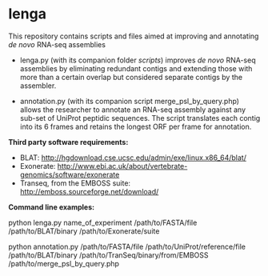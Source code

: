 # lenga

This repository contains scripts and files aimed at improving and annotating _de novo_ RNA-seq assemblies

- lenga.py (with its companion folder _scripts_) improves _de novo_ RNA-seq assemblies by eliminating redundant contigs and extending those with more than a certain overlap but considered separate contigs by the assembler.

- annotation.py (with its companion script merge_psl_by_query.php) allows the researcher to annotate an RNA-seq assembly against any sub-set of UniProt peptidic sequences. The script translates each contig into its 6 frames and retains the longest ORF per frame for annotation. 

**Third party software requirements:**

- BLAT: http://hgdownload.cse.ucsc.edu/admin/exe/linux.x86_64/blat/
- Exonerate: http://www.ebi.ac.uk/about/vertebrate-genomics/software/exonerate
- Transeq, from the EMBOSS suite: http://emboss.sourceforge.net/download/

**Command line examples:**

python lenga.py name_of_experiment /path/to/FASTA/file /path/to/BLAT/binary /path/to/Exonerate/suite

python annotation.py /path/to/FASTA/file /path/to/UniProt/reference/file /path/to/BLAT/binary /path/to/TranSeq/binary/from/EMBOSS /path/to/merge_psl_by_query.php
